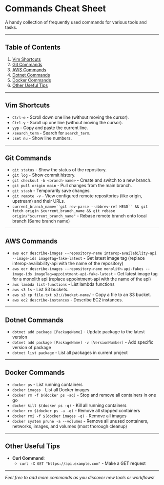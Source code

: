 # Commands Cheat Sheet

A handy collection of frequently used commands for various tools and tasks.

---

## Table of Contents
1. [Vim Shortcuts](#vim-shortcuts)
2. [Git Commands](#git-commands)
3. [AWS Commands](#aws-commands)
4. [Dotnet Commands](#dotnet-commands)
5. [Docker Commands](#docker-commands)
6. [Other Useful Tips](#other-useful-tips)

---

## Vim Shortcuts
- `Ctrl-e` - Scroll down one line (without moving the cursor).
- `Ctrl-y` - Scroll up one line (without moving the cursor).
- `yyp` - Copy and paste the current line.
- `/search_term` - Search for `search_term`.
- `:set nu` - Show line numbers.

---

## Git Commands
- `git status` - Show the status of the repository.
- `git log` - Show commit history.
- `git checkout -b <branch-name>` - Create and switch to a new branch.
- `git pull origin main` - Pull changes from the main branch.
- `git stash` - Temporarily save changes.
- `git remote -v` - View configured remote repositories (like origin, upstream) and their URLs.
- `current_branch_name=``git rev-parse --abbrev-ref HEAD`` && git fetch origin $current_branch_name && git rebase origin/"$current_branch_name"` - Rebase remote branch onto local branch (Same branch name)

---

## AWS Commands
- `aws ecr describe-images --repository-name interop-availability-api --image-ids imageTag=fake-latest` - Get latest image tag (replace interop-availability-api with the name of the repository)
- `aws ecr describe-images --repository-name monolith-api-fakes --image-ids imageTag=appointment-api-fake-latest` - Get latest image tag for a monolith api (replace appointment-api with the name of the api)
- `aws lambda list-functions` - List lambda functions
- `aws s3 ls` - List S3 buckets.
- `aws s3 cp file.txt s3://bucket-name/` - Copy a file to an S3 bucket.
- `aws ec2 describe-instances` - Describe EC2 instances.

---

## Dotnet Commands
- `dotnet add package [PackageName]` - Update package to the latest version
- `dotnet add package [PackageName] -v [VersionNumber]` - Add specific version of package
- `dotnet list package` - List all packages in current project

---

## Docker Commands
- `docker ps` - List running containers
- `docker images` - List all Docker images
- `docker rm -f $(docker ps -aq)` - Stop and remove all containers in one go
- `docker kill $(docker ps -q)` - Kill all running containers
- `docker rm $(docker ps -a -q)` - Remove all stopped containers
- `docker rmi -f $(docker images -q)` - Remove all images
- `docker system prune -a --volumes` - Remove all unused containers, networks, images, and volumes (most thorough cleanup)

---

## Other Useful Tips
- **Curl Command**:
  - `curl -X GET "https://api.example.com"` - Make a GET request

---

*Feel free to add more commands as you discover new tools or workflows!*
